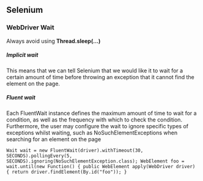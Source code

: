 ## Selenium

### WebDriver Wait

Always avoid using __Thread.sleep(...)__

##### Implicit wait
This means that we can tell Selenium that we would like it to wait for a certain amount of time before throwing an exception that it cannot find the element on the page.

##### Fluent wait
Each FluentWait instance defines the maximum amount of time to wait for a condition, as well as the frequency with which to check the condition. Furthermore, the user may configure the wait to ignore specific types of exceptions whilst waiting, such as NoSuchElementExceptions when searching for an element on the page

`Wait wait = new FluentWait(driver).withTimeout(30, SECONDS).pollingEvery(5, SECONDS).ignoring(NoSuchElementException.class);
  WebElement foo = wait.until(new Function() {
    public WebElement apply(WebDriver driver) {
    return driver.findElement(By.id("foo"));
  }`
